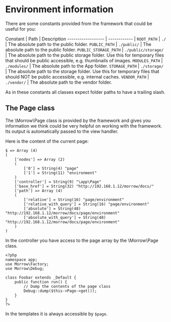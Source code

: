 Environment information
=======================

There are some constants provided from the framework that could be useful for you:


Constant               | Path                  | Description
------------------     | ------------          |
`ROOT_PATH`            | `./`                  | The absolute path to the public folder.
`PUBLIC_PATH`          | `./public/`           | The absolute path to the public folder.
`PUBLIC_STORAGE_PATH`  | `./public/storage/`   | The absolute path to the public storage folder. Use this for temporary files that should be public accessible, e.g. thumbnails of images.
`MODULES_PATH`         | `./modules/`         | The absolute path to the App folder.
`STORAGE_PATH`         | `./storage/`          | The absolute path to the storage folder. Use this for temporary files that should NOT be public accessible, e.g. internal caches.
`VENDOR_PATH`          | `./vendor/`           | The absolute path to the vendor folder.

As in these constants all classes expect folder paths to have a trailing slash.

The Page class
--------------

The \Morrow\Page class is provided by the framework and gives you information we think could be very helpful on working with the framework.
Its output is automatically passed to the view handler.

Here is the content of the current page:

~~~
$ => Array (4)
(
    ['nodes'] => Array (2)
    (
        ['0'] = String(4) "page"
        ['1'] = String(11) "environment"
    )
    ['controller'] = String(9) "\app\Page"
    ['base_href'] = String(32) "http://192.168.1.12/morrow/docs/"
    ['path'] => Array (4)
    (
        ['relative'] = String(16) "page/environment"
        ['relative_with_query'] = String(16) "page/environment"
        ['absolute'] = String(48) "http://192.168.1.12/morrow/docs/page/environment"
        ['absolute_with_query'] = String(48) "http://192.168.1.12/morrow/docs/page/environment"
    )
)
~~~

In the controller you have access to the page array by the \Morrow\Page class.

~~~{.php}
<?php
namespace app;
use Morrow\Factory;
use Morrow\Debug;

class Foobar extends _Default {
    public function run() {
        // Dump the contents of the page class
        Debug::dump($this->Page->get());
    }
}
?>
~~~

In the templates it is always accessible by `$page`.

